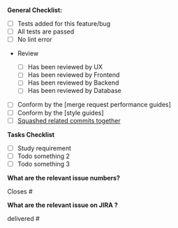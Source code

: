 **General Checklist:**

- [ ] Tests added for this feature/bug
- [ ] All tests are passed
- [ ] No lint error
- Review

  - [ ] Has been reviewed by UX
  - [ ] Has been reviewed by Frontend
  - [ ] Has been reviewed by Backend
  - [ ] Has been reviewed by Database

- [ ] Conform by the [merge request performance guides]
- [ ] Conform by the [style guides]
- [ ] [Squashed related commits together](https://git-scm.com/book/en/Git-Tools-Rewriting-History#Squashing-Commits)

**Tasks Checklist**

- [ ] Study requirement
- [ ] Todo something 2
- [ ] Todo something 3

**What are the relevant issue numbers?**

Closes #

**What are the relevant issue on JIRA ?**

delivered #
